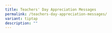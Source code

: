 ```yaml
---
title: Teachers' Day Appreciation Messages
permalink: /teachers-day-appreciation-messages/
variant: tiptap
description: ""
---
```

